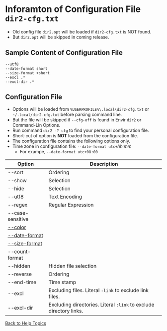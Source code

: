 # Inforamton of Configuration File ```dir2-cfg.txt```

* Old config file ```dir2.opt``` will be loaded if ```dir2-cfg.txt``` is NOT found.
* But ```dir2.opt``` will be skipped in coming release.

## Sample Content of Configuration File

```
--utf8
--date-format short
--size-format +short
--excl .*
--excl-dir .*
```

## Configuration File
* Options will be loaded from ```%USERPROFILE%\.local\dir2-cfg.txt``` or ```~/.local/dir2-cfg.txt``` before parsing command line.
* But the file will be skipped if ```--cfg-off``` is found in Envir ```dir2``` or Command-Lin Options.
* Run command ```dir2 -? cfg``` to find your personal configuration file.
* Short-cut of option is **NOT** loaded from the configuration file.
* The configuration file contains the following options only.
* Time zone in configuration file: ```--date-format utc+```*hh:mm*
    * For exampe, ```--date-format utc+08:00```


| Option  | Description |
| ------  | --------- |
| --sort  | Ordering  |
| --show  | Selection |
| --hide  | Selection |
| --utf8  | Text Encoding |
| --regex | Regular Expression |
| --case-sensitive | |
| [--color](https://github.com/ck-yung/dir2cs/blob/main/docs/info-color.md) | |
| [--date-format](https://github.com/ck-yung/dir2cs/blob/main/docs/info-date-format.md) | |
| [--size-format](https://github.com/ck-yung/dir2cs/blob/main/docs/info-size-format.md) | |
| --count-format   | |
| --hidden   | Hidden file selection |
| --reverse  | Ordering |
| --end-time | Time stamp |
| --excl     | Excluding files. Literal ```:link``` to exclude link files.|
| --excl-dir | Excluding directories. Literal ```:link``` to exclude directory links.|

[Back to Help Topics](https://github.com/ck-yung/dir2cs/blob/main/docs/HELP.md)
